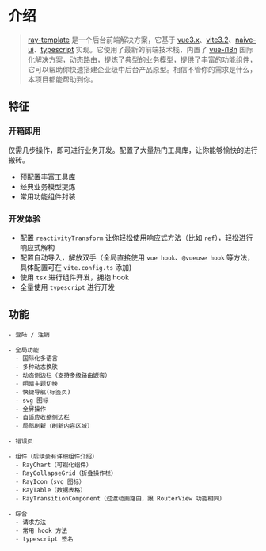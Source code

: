 # 介绍

> [ray-template](https://xiaodaigua-ray.github.io/) 是一个后台前端解决方案，它基于 [vue3.x](https://cn.vuejs.org/)、[vite3.2](https://cn.vitejs.dev/)、[naive-ui](https://www.naiveui.com/zh-CN/light)、[typescript](https://www.typescriptlang.org/) 实现。它使用了最新的前端技术栈，内置了 [vue-i18n](https://github.com/intlify/vue-i18n-next) 国际化解决方案，动态路由，提炼了典型的业务模型，提供了丰富的功能组件，它可以帮助你快速搭建企业级中后台产品原型。相信不管你的需求是什么，本项目都能帮助到你。

## 特征

### 开箱即用

仅需几步操作，即可进行业务开发。配置了大量热门工具库，让你能够愉快的进行搬砖。

- 预配置丰富工具库
- 经典业务模型提炼
- 常用功能组件封装

### 开发体验

- 配置 `reactivityTransform` 让你轻松使用响应式方法（比如 `ref`），轻松进行响应式解构
- 配置自动导入，解放双手（全局直接使用 `vue hook`、`@vueuse hook` 等方法，具体配置可在 `vite.config.ts` 添加)
- 使用 `tsx` 进行组件开发，拥抱 hook
- 全量使用 `typescript` 进行开发

## 功能

```
- 登陆 / 注销

- 全局功能
  - 国际化多语言
  - 多种动态换肤
  - 动态侧边栏（支持多级路由嵌套）
  - 明暗主题切换
  - 快捷导航(标签页)
  - svg 图标
  - 全屏操作
  - 自适应收缩侧边栏
  - 局部刷新（刷新内容区域）

- 错误页

- 组件（后续会有详细组件介绍）
  - RayChart（可视化组件）
  - RayCollapseGrid（折叠操作栏）
  - RayIcon（svg 图标）
  - RayTable（数据表格）
  - RayTransitionComponent（过渡动画路由，跟 RouterView 功能相同）

- 综合
  - 请求方法
  - 常用 hook 方法
  - typescript 签名
```
